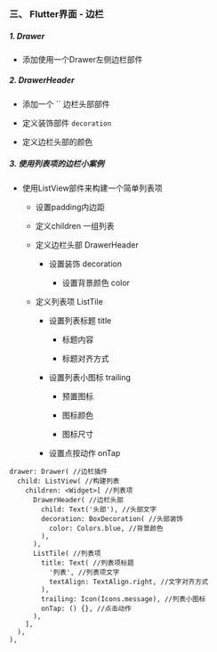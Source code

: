 ### 三、 Flutter界面 - 边栏


##### 1. Drawer

* 添加使用一个Drawer左侧边栏部件
	

##### 2. 	DrawerHeader


* 添加一个 `` 边栏头部部件
	
* 定义装饰部件 `decoration`

* 定义边栏头部的颜色


##### 3. 使用列表项的边栏小案例

* 使用ListView部件来构建一个简单列表项

	* 设置padding内边距
	
	* 定义children 一组列表

	* 定义边栏头部 DrawerHeader
	
		* 设置装饰 decoration

			* 设置背景颜色 color

	* 定义列表项 ListTile
	
		* 设置列表标题 title

			* 标题内容

			* 标题对齐方式

		* 设置列表小图标 trailing

			* 预置图标

			* 图标颜色

			* 图标尺寸

		* 设置点按动作 onTap
		
		

```
drawer: Drawer( //边栏插件
  child: ListView( //构建列表
    children: <Widget>[ //列表项
      DrawerHeader( //边栏头部
        child: Text('头部'), //头部文字
        decoration: BoxDecoration( //头部装饰
          color: Colors.blue, //背景颜色
        ),
      ),
      ListTile( //列表项
        title: Text( //列表项标题
          '列表', //列表项文字
          textAlign: TextAlign.right, //文字对齐方式
        ),
        trailing: Icon(Icons.message), //列表小图标
        onTap: () {}, //点击动作
      ),
    ],
  ),
),
```